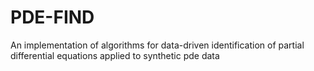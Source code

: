 # PDE-FIND
An implementation of algorithms for data-driven identification of partial differential equations applied to synthetic pde data
